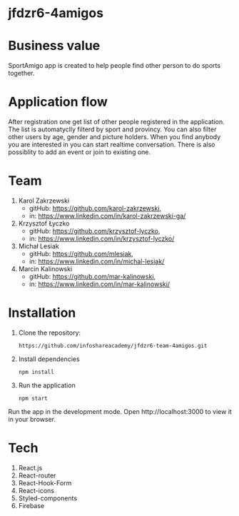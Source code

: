 # jfdzr6-4amigos

# Business value

SportAmigo app is created to help people find other person to do sports together.

# Application flow

After registration one get list of other people registered in the application.
The list is automatyclly filterd by sport and provincy.
You can also filter other users by age, gender and picture holders.
When you find anybody you are interested in you can start realtime conversation.
There is also possiblity to add an event or join to existing one.

# Team

1. Karol Zakrzewski
   - gitHub: https://github.com/karol-zakrzewski,
   - in: https://www.linkedin.com/in/karol-zakrzewski-ga/
2. Krzysztof Łyczko
   - gitHub: https://github.com/krzysztof-lyczko,
   - in: https://www.linkedin.com/in/krzysztof-lyczko/
3. Michał Lesiak
   - gitHub: https://github.com/mlesiak,
   - in: https://www.linkedin.com/in/michal-lesiak/
4. Marcin Kalinowski
   - gitHub: https://github.com/mar-kalinowski,
   - in: https://www.linkedin.com/in/mar-kalinowski/

# Installation

1. Clone the repository:

   ```
   https://github.com/infoshareacademy/jfdzr6-team-4amigos.git
   ```

2. Install dependencies

   ```
   npm install
   ```

3. Run the application

   ```
   npm start
   ```

Run the app in the development mode.
Open http://localhost:3000 to view it in your browser.

# Tech

1. React.js
2. React-router
3. React-Hook-Form
4. React-icons
5. Styled-components
6. Firebase
